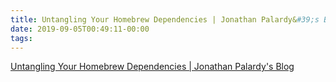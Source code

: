 ```yaml
---
title: Untangling Your Homebrew Dependencies | Jonathan Palardy&#39;s Blog
date: 2019-09-05T00:49:11-00:00
tags:
---
```


[Untangling Your Homebrew Dependencies | Jonathan Palardy&#39;s Blog](https://blog.jpalardy.com/posts/untangling-your-homebrew-dependencies/)
